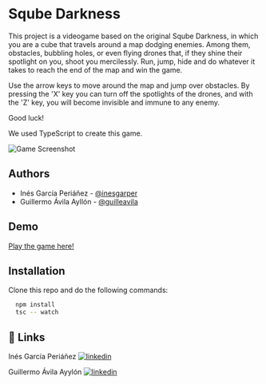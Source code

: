 
# Sqube Darkness

This project is a videogame based on the original Sqube Darkness, 
in which you are a cube that travels around a map dodging enemies. 
Among them, obstacles, bubbling holes, or even flying drones that, 
if they shine their spotlight on you, shoot you mercilessly. 
Run, jump, hide and do whatever it takes to reach the end of the map and win the game. 

Use the arrow keys to move around the map and jump over obstacles. 
By pressing the 'X' key you can turn off the spotlights of the drones, 
and with the 'Z' key, you will become invisible and immune to any enemy.

Good luck!

We used TypeScript to create this game.

![Game Screenshot](https://br.atsit.in/es/wp-content/uploads/2022/01/nunca-te-detengas-en-el-juego-de-plataformas-de-accion-sqube-darkness.jpg)


## Authors

- Inés García Periáñez - [@inesgarper](https://www.github.com/octokatherine)
- Guillermo Ávila Ayllón - [@guilleavila](https://www.github.com/octokatherine)


## Demo

[Play the game here!](https://inesgarper.github.io/sqube-darkness-typescript/)

## Installation

Clone this repo and do the following commands:

```bash
  npm install
  tsc -- watch
```
    
## 🔗 Links
Inés García Periáñez
[![linkedin](https://img.shields.io/badge/linkedin-0A66C2?style=for-the-badge&logo=linkedin&logoColor=white)](https://www.linkedin.com/in/inesgarper/)


Guillermo Ávila Ayylón 
[![linkedin](https://img.shields.io/badge/linkedin-0A66C2?style=for-the-badge&logo=linkedin&logoColor=white)](https://www.linkedin.com/in/guillermo-%C3%A1vila/)

